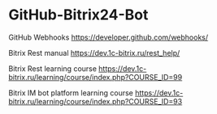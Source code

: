 # GitHub-Bitrix24-Bot
GitHub Webhooks
https://developer.github.com/webhooks/

Bitrix Rest manual
https://dev.1c-bitrix.ru/rest_help/

Bitrix Rest learning course
https://dev.1c-bitrix.ru/learning/course/index.php?COURSE_ID=99

Bitrix IM bot platform learning course
https://dev.1c-bitrix.ru/learning/course/index.php?COURSE_ID=93
